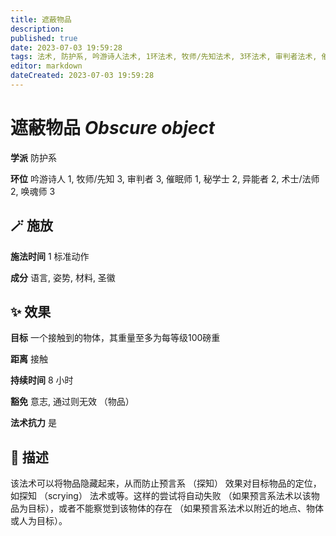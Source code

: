 ```yaml
---
title: 遮蔽物品
description: 
published: true
date: 2023-07-03 19:59:28
tags: 法术, 防护系, 吟游诗人法术, 1环法术, 牧师/先知法术, 3环法术, 审判者法术, 催眠师法术, 秘学士法术, 2环法术, 异能者法术, 术士/法师法术, 唤魂师法术
editor: markdown
dateCreated: 2023-07-03 19:59:28
---
```


# **遮蔽物品** *Obscure object*

**学派** 防护系 

**环位** 吟游诗人 1, 牧师/先知 3, 审判者 3, 催眠师 1, 秘学士 2, 异能者 2, 术士/法师 2, 唤魂师 3

## 🪄 施放

**施法时间** 1 标准动作

**成分** 语言, 姿势, 材料, 圣徽

## ✨ 效果 

**目标** 一个接触到的物体，其重量至多为每等级100磅重 

**距离** 接触  

**持续时间** 8 小时 

**豁免** 意志, 通过则无效 （物品）

**法术抗力** 是

## 📖 描述

该法术可以将物品隐藏起来，从而防止预言系 （探知） 效果对目标物品的定位，如探知 （scrying） 法术或等。这样的尝试将自动失败 （如果预言系法术以该物品为目标），或者不能察觉到该物体的存在 （如果预言系法术以附近的地点、物体或人为目标）。
    